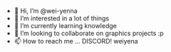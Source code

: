 - 👋 Hi, I’m @wei-yenna
- 👀 I’m interested in a lot of things
- 🌱 I’m currently learning knowledge
- 💞️ I’m looking to collaborate on graphics projects :p
- 📫 How to reach me ... DISCORD! weiyena

<!---
wei-yenna/wei-yenna is a ✨ special ✨ repository because its `README.md` (this file) appears on your GitHub profile.
--->
